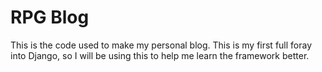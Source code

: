# RPG Blog

This is the code used to make my personal blog. This is my first full foray into
Django, so I will be using this to help me learn the framework better.
